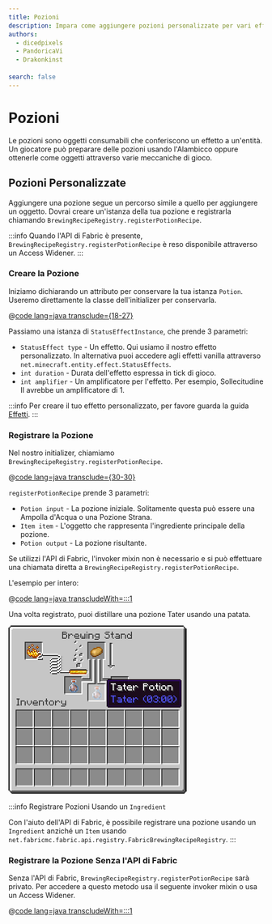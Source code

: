 ```yaml
---
title: Pozioni
description: Impara come aggiungere pozioni personalizzate per vari effetti di stato.
authors:
  - dicedpixels
  - PandoricaVi
  - Drakonkinst

search: false
---
```


# Pozioni

Le pozioni sono oggetti consumabili che conferiscono un effetto a un'entità. Un giocatore può preparare delle pozioni usando l'Alambicco oppure ottenerle come oggetti attraverso varie meccaniche di gioco.

## Pozioni Personalizzate

Aggiungere una pozione segue un percorso simile a quello per aggiungere un oggetto. Dovrai creare un'istanza della tua pozione e registrarla chiamando `BrewingRecipeRegistry.registerPotionRecipe`.

:::info
Quando l'API di Fabric è presente, `BrewingRecipeRegistry.registerPotionRecipe` è reso disponibile attraverso un Access Widener.
:::

### Creare la Pozione

Iniziamo dichiarando un attributo per conservare la tua istanza `Potion`. Useremo direttamente la classe dell'initializer per conservarla.

@[code lang=java transclude={18-27}](@/reference/latest/src/main/java/com/example/docs/potion/FabricDocsReferencePotions.java)

Passiamo una istanza di `StatusEffectInstance`, che prende 3 parametri:

- `StatusEffect type` - Un effetto. Qui usiamo il nostro effetto personalizzato. In alternativa puoi accedere agli effetti vanilla attraverso `net.minecraft.entity.effect.StatusEffects`.
- `int duration` - Durata dell'effetto espressa in tick di gioco.
- `int amplifier` - Un amplificatore per l'effetto. Per esempio, Sollecitudine II avrebbe un amplificatore di 1.

:::info
Per creare il tuo effetto personalizzato, per favore guarda la guida [Effetti](../entities/effects).
:::

### Registrare la Pozione

Nel nostro initializer, chiamiamo `BrewingRecipeRegistry.registerPotionRecipe`.

@[code lang=java transclude={30-30}](@/reference/latest/src/main/java/com/example/docs/potion/FabricDocsReferencePotions.java)

`registerPotionRecipe` prende 3 parametri:

- `Potion input` - La pozione iniziale. Solitamente questa può essere una Ampolla d'Acqua o una Pozione Strana.
- `Item item` - L'oggetto che rappresenta l'ingrediente principale della pozione.
- `Potion output` - La pozione risultante.

Se utilizzi l'API di Fabric, l'invoker mixin non è necessario e si può effettuare una chiamata diretta a `BrewingRecipeRegistry.registerPotionRecipe`.

L'esempio per intero:

@[code lang=java transcludeWith=:::1](@/reference/latest/src/main/java/com/example/docs/potion/FabricDocsReferencePotions.java)

Una volta registrato, puoi distillare una pozione Tater usando una patata.

![Effetto nell'inventario del giocatore](/assets/develop/tater-potion.png)

:::info Registrare Pozioni Usando un `Ingredient`

Con l'aiuto dell'API di Fabric, è possibile registrare una pozione usando un `Ingredient` anziché un `Item` usando `
net.fabricmc.fabric.api.registry.FabricBrewingRecipeRegistry`.
:::

### Registrare la Pozione Senza l'API di Fabric

Senza l'API di Fabric, `BrewingRecipeRegistry.registerPotionRecipe` sarà privato. Per accedere a questo metodo usa il seguente invoker mixin o usa un Access Widener.

@[code lang=java transcludeWith=:::1](@/reference/latest/src/main/java/com/example/docs/mixin/potion/BrewingRecipeRegistryInvoker.java)

